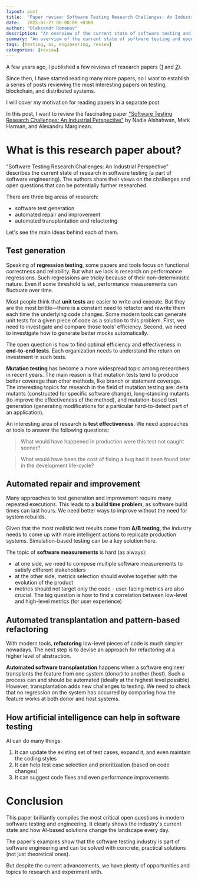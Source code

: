```yaml
---
layout: post
title:  "Paper review: Software Testing Research Challenges: An Industrial Perspective"
date:   2025-02-27 00:00:00 +0300
author: "Oleksandr Romanov"
description: "An overview of the current state of software testing and open research questions"
summary: "An overview of the current state of software testing and open research questions"
tags: [testing, ai, engineering, review]
categories: [review]
---
```


A few years ago, I published a few reviews of research papers ([1](https://testengineeringnotes.com/posts/2021-05-31-paper-review-1/) and [2](https://testengineeringnotes.com/posts/2021-06-21-paper-review-2/)).

Since then, I have started reading many more papers, so I want to establish a series of posts reviewing the most interesting papers on testing, blockchain, and distributed systems. 

I will cover my motivation for reading papers in a separate post.

In this post, I want to review the fascinating paper ["Software Testing Research Challenges: An Industrial Perspective"](https://ieeexplore.ieee.org/document/10132192) by Nadia Alshahwan, Mark Harman, and Alexandru Marginean. 

# What is this research paper about?

"Software Testing Research Challenges: An Industrial Perspective" describes the current state of research in software testing (a part of software engineering). The authors share their views on the challenges and open questions that can be potentially further researched.

There are three big areas of research:
- software test generation
- automated repair and improvement
- automated transplantation and refactoring

Let's see the main ideas behind each of them.

## Test generation

Speaking of **regression testing**, some papers and tools focus on functional correctness and reliability. But what we lack is research on performance regressions. Such regressions are tricky because of their non-deterministic nature. Even if some threshold is set, performance measurements can fluctuate over time. 

Most people think that **unit tests** are easier to write and execute. But they are the most brittle—there is a constant need to refactor and rewrite them each time the underlying code changes. Some modern tools can generate unit tests for a given piece of code as a solution to this problem. 
First, we need to investigate and compare those tools' efficiency. Second, we need to investigate how to generate better mocks automatically. 

The open question is how to find optimal efficiency and effectiveness in **end-to-end tests**. Each organization needs to understand the return on investment in such tests. 

**Mutation testing** has become a more widespread topic among researchers in recent years. The main reason is that mutation tests tend to produce better coverage than other methods, like branch or statement coverage. 
The interesting topics for research in the field of mutation testing are: delta mutants (constructed for specific software change), long-standing mutants (to improve the effectiveness of the method), and mutation-based test generation (generating modifications for a particular hard-to-detect part of an application).

An interesting area of research is **test effectiveness**. We need approaches or tools to answer the following questions:

> What would have happened in production were this test not caught sooner?

> What would have been the cost of fixing a bug had it been found later in the development life-cycle?

## Automated repair and improvement

Many approaches to test generation and improvement require many repeated executions. This leads to a **build time problem**, as software build times can last hours. We need better ways to improve without the need for system rebuilds. 

Given that the most realistic test results come from **A/B testing**, the industry needs to come up with more intelligent actions to replicate production systems. Simulation-based testing can be a key solution here. 

The topic of **software measurements** is hard (as always):
- at one side, we need to compose multiple software measurements to satisfy different stakeholders
- at the other side, metrics selection should evolve together with the evolution of the product
- metrics should not target only the code - user-facing metrics are also crucial. The big question is how to find a correlation between low-level and high-level metrics (for user experience)

## Automated transplantation and pattern-based refactoring

With modern tools, **refactoring** low-level pieces of code is much simpler nowadays. The next step is to devise an approach for refactoring at a higher level of abstraction.

**Automated software transplantation** happens when a software engineer transplants the feature from one system (donor) to another (host). Such a process can and should be automated (ideally at the highest level possible). However, transplantation adds new challenges to testing. We need to check that no regression on the system has occurred by comparing how the feature works at both donor and host systems.

## How artificial intelligence can help in software testing

AI can do many things:

1. It can update the existing set of test cases, expand it, and even maintain the coding styles
2. It can help test case selection and prioritization (based on code changes)
3. It can suggest code fixes and even performance improvements

# Conclusion

This paper brilliantly compiles the most critical open questions in modern software testing and engineering. It clearly shows the industry's current state and how AI-based solutions change the landscape every day. 

The paper's examples show that the software testing industry is part of software engineering and can be solved with concrete, practical solutions (not just theoretical ones).

But despite the current advancements, we have plenty of opportunities and topics to research and experiment with. 

